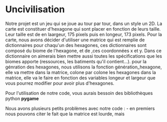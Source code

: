 # Uncivilisation
Notre projet est un jeu qui se joue au tour par tour, dans un style un 2D. La carte est constituer d'hexagone qui sont placer en fonction de leurs taille. Leur taille est de en laargeur, 175 pixels puis en longeur, 173 pixels. Pour la carte, nous avons décider d'utiliser une matrice qui est remplie de dictionnaires pour chaqu'un des hexagones, ces dictionnaires sont composé du biome de l'hexagone, et de ,ces coordonnées x et y. Dans ce dictionnaire on aimerais bien mettre aussi toutes les spécifications que les biomes apporte (ressources, les batiments qu'il contient...). pour la génration des hexagones, nous utilisons la fonction génération_hexagone, elle va mettre dans la matrice, colone par colone les hexagones dans la matrice, elle va le faire en fonction des variables longeur et largeur que vous pourrez modifier pour avoir plus d'hexagones. 

Pour l'utilisation de notre code, vous aurais bessoin des bibliothèques python **pygame**

Nous avons plusieurs petits problèmes avec notre code : 
    - en premiers nous pouvons citer le fait que la matrice est lourde, mais 